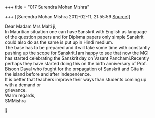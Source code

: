 +++
title = "017 Surendra Mohan Mishra"

+++
[[Surendra Mohan Mishra	2012-02-11, 21:55:59 [Source](https://groups.google.com/g/bvparishat/c/q3t--ylMwIU)]]



Dear Madam Mrs Malti ji,  
In Mauritian situation one can have Sanskrit with English as language  
of the question papers and for Diploma papers only simple Sanskrit  
could also do as the same is put up in Hindi medium.  
The base has to be prepared and it will take some time with constantly  
pushing up the scope for Sanskrit.I am happy to see that now the MGI  
has started celebrating the Sanskrit day on Vasant Panchami.Recently  
perhaps they have started doing this on the birth anniversary of Prof.  
Bisoon Dayal who fought for the propagation of Sanskrit and Gita in  
the island before and after independence.  
It is better that teachers improve their ways than students coming up  
with a demand or  
grievance.  
Warm regards,  
SMMishra



